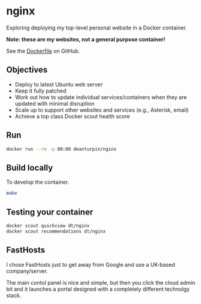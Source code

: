 # nginx

Exploring deploying my top-level personal website in a Docker container.

__Note: these are my websites, not a general purpose container!__

See the [Dockerfile](https://github.com/deanturpin/nginx/blob/main/Dockerfilefile) on GitHub.

## Objectives

- Deploy to latest Ubuntu web server
- Keep it fully patched
- Work out how to update individual services/containers when they are updated with minimal disruption
- Scale up to support other websites and services (e.g., Asterisk, email)
- Achieve a top class Docker scout health score

## Run

```bash
docker run --rm -p 80:80 deanturpin/nginx
```
## Build locally

To develop the container.

```bash
make
```

## Testing your container

```bash
docker scout quickview dt/nginx
docker scout recommendations dt/nginx
```

## FastHosts

I chose FastHosts just to get away from Google and use a UK-based company/server.

The main contol panel is nice and simple, but then you click the cloud admin bit and it launches a portal designed with a completely different technolgy stack.